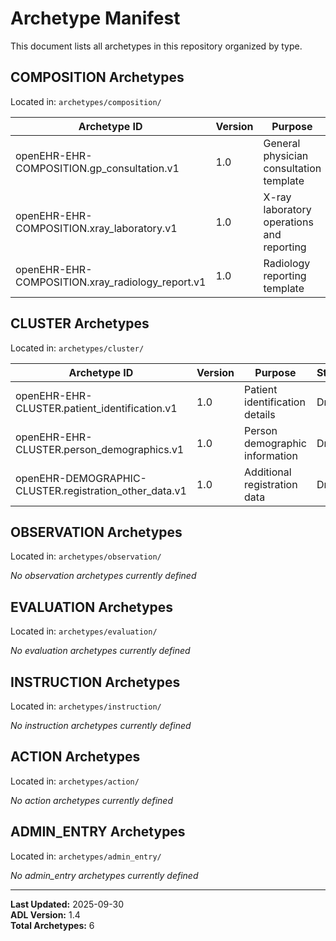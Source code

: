 # Archetype Manifest

This document lists all archetypes in this repository organized by type.

## COMPOSITION Archetypes
Located in: `archetypes/composition/`

| Archetype ID | Version | Purpose | Status |
|--------------|---------|---------|--------|
| openEHR-EHR-COMPOSITION.gp_consultation.v1 | 1.0 | General physician consultation template | Draft |
| openEHR-EHR-COMPOSITION.xray_laboratory.v1 | 1.0 | X-ray laboratory operations and reporting | Draft |
| openEHR-EHR-COMPOSITION.xray_radiology_report.v1 | 1.0 | Radiology reporting template | Draft |

## CLUSTER Archetypes
Located in: `archetypes/cluster/`

| Archetype ID | Version | Purpose | Status |
|--------------|---------|---------|--------|
| openEHR-EHR-CLUSTER.patient_identification.v1 | 1.0 | Patient identification details | Draft |
| openEHR-EHR-CLUSTER.person_demographics.v1 | 1.0 | Person demographic information | Draft |
| openEHR-DEMOGRAPHIC-CLUSTER.registration_other_data.v1 | 1.0 | Additional registration data | Draft |

## OBSERVATION Archetypes
Located in: `archetypes/observation/`

*No observation archetypes currently defined*

## EVALUATION Archetypes
Located in: `archetypes/evaluation/`

*No evaluation archetypes currently defined*

## INSTRUCTION Archetypes
Located in: `archetypes/instruction/`

*No instruction archetypes currently defined*

## ACTION Archetypes
Located in: `archetypes/action/`

*No action archetypes currently defined*

## ADMIN_ENTRY Archetypes
Located in: `archetypes/admin_entry/`

*No admin_entry archetypes currently defined*

---

**Last Updated:** 2025-09-30  
**ADL Version:** 1.4  
**Total Archetypes:** 6
